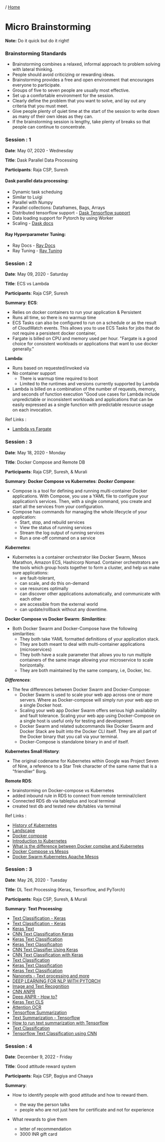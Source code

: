 / [Home](index.md)

# Micro Brainstorming

**Note:** Do it quick but do it right!
### Brainstorming Standards
-	Brainstorming combines a relaxed, informal approach to problem solving with lateral thinking.  
-	People should avoid criticizing or rewarding ideas. 
-	Brainstorming provides a free and open environment that encourages everyone to participate.
-	Groups of five to seven people are usually most effective.
-	Set up a comfortable environment for the session.
-	Clearly define the problem that you want to solve, and lay out any criteria that you must meet. 
-	Give people plenty of quiet time at the start of the session to write down as many of their own ideas as they can. 
-	If the brainstorming session is lengthy, take plenty of breaks so that people can continue to concentrate.

### Session : 1

**Date**: May 07, 2020 - Wednesday

**Title**: Dask Parallel Data Processing

**Participants**: Raja CSP, Suresh

#### Dask parallel data processing:
- Dynamic task scheduing
- Similar to Luigi
- Parallel with Numpy
- Parallel collections: Dataframes, Bags, Arrays
- Distributed tensorflow support - [Dask Tensorflow support](http://matthewrocklin.com/blog/work/2017/02/11/dask-tensorflow)
- Data loading support for Pytorch by using Worker
- Scaling - [Dask docs](https://docs.dask.org/en/latest/)


#### Ray Hyperparameter Tuning:
- Ray Docs - [Ray Docs](https://docs.dask.org/en/latest/)
- Ray Tuning - [Ray Tuning](https://docs.ray.io/en/latest/tune.html)




### Session : 2

**Date**: May 09, 2020 - Saturday

**Title**: ECS vs Lambda

**Participants**: Raja CSP, Suresh

**Summary**:
**ECS**:
- Relies on docker containers to run your application & Persistent
- Runs all time, so there is no warmup time
- ECS Tasks can also be configured to run on a schedule or as the result of CloudWatch events. This allows you to use ECS Tasks for jobs that do not require a persistent docker container,
- Fargate is billed on CPU and memory used per hour.
"Fargate is a good choice for consistent workloads or applications that want to use docker generally."

**Lambda**:
- Runs based on requested/invoked via
- No container support
  - There is warmup time required to boot
  - Limited to the runtimes and versions currently supported by Lambda
- Lambda is billed on a combination of the number of requests, memory, and seconds of function execution
"Good use cases for Lambda include unpredictable or inconsistent workloads and applications that can be easily expressed as a single function with predictable resource usage on each invocation.

Ref Links :

  * [Lambda vs Fargate](https://www.bluematador.com/blog/serverless-in-aws-lambda-vs-fargate)



### Session : 3

**Date**: May 18, 2020 - Monday

**Title**: Docker Compose and Remote DB

**Participants**: Raja CSP, Suresh, & Murali

**Summary**:
**Docker Compose vs Kubernetes**:
***Docker Compose***:
- Compose is a tool for defining and running multi-container Docker applications. With Compose, you use a YAML file to configure your application’s services. Then, with a single command, you create and start all the services from your configuration.
- Compose has commands for managing the whole lifecycle of your application:
  - Start, stop, and rebuild services
  - View the status of running services
  - Stream the log output of running services
  - Run a one-off command on a service

***Kubernetes***:
- Kubernetes is a container orchestrator like Docker Swarm, Mesos Marathon, Amazon ECS, Hashicorp Nomad. Container orchestrators are the tools which group hosts together to form a cluster, and help us make sure applications:
  - are fault-tolerant,
  - can scale, and do this on-demand
  - use resources optimally
  - can discover other applications automatically, and communicate with each other
  - are accessible from the external world
  - can update/rollback without any downtime.


**Docker Compose vs Docker Swarm**:
***Similarities***:
- Both Docker Swarm and Docker-Compose have the following similarities:
  - They both take YAML formatted definitions of your application stack.
  - They are both meant to deal with multi-container applications (microservices)
  - They both have a scale parameter that allows you to run multiple containers of the same image allowing your microservice to scale horizontally.
  - They are both maintained by the same company, i.e, Docker, Inc.

***Differences***:
- The few differences between Docker Swarm and Docker-Compose:
  - Docker Swarm is used to scale your web app across one or more servers. Where as Docker-compose will simply run your web app on a single Docker host.
  - Scaling your web app Docker Swarm offers serious high availability and fault tolerance. Scaling your web app using Docker-Compose on a single host is useful only for testing and development.
  - Docker Swarm and related subcommands like Docker Swarm and Docker Stack are built into the Docker CLI itself. They are all part of the Docker binary that you call via your terminal.
  - Docker-Compose is standalone binary in and of itself.

**Kubernetes Small History**:
- The original codename for Kubernetes within Google was Project Seven of Nine, a reference to a Star Trek character of the same name that is a "friendlier" Borg.


**Remote RDS**:
- brainstorming on Docker-compose vs Kubernetes
- added inbound rule in RDS to connect from remote terminal/client
- Connected RDS db via tableplus and local terminal
- created test db and tested new db/tables via terminal


Ref Links :

  * [History of Kubernetes](https://blog.risingstack.com/the-history-of-kubernetes/)
  * [Landscape](https://landscape.cncf.io/)
  * [Docker compose ](https://linuxhint.com/docker_compose_vs_docker_swarm/)
  * [Introduction to Kubernetes](https://www.edx.org/course/introduction-to-kubernetes)
  * [What is the difference between Docker complse and Kubernetes](https://stackoverflow.com/questions/47536536/whats-the-difference-between-docker-compose-and-kubernetes)
  * [Docker Compose vs Mesos](https://stackshare.io/stackups/docker-compose-vs-mesos)
  * [Docker Swarm Kubernetes Apache Mesos](https://www.bogotobogo.com/DevOps/DevOps-Docker-Swarm-vs-Kubernetes-vs-Apache-Mesos.php)



### Session : 3

**Date**: May 26, 2020 - Tuesday

**Title**: DL Text Processing (Keras, Tensorflow, and PyTorch)

**Participants**: Raja CSP, Suresh, & Murali

**Summary**:
**Text Processing**:
  * [Text Classification - Keras](https://github.com/ShawnyXiao/TextClassification-Keras)
  * [Text Classification - Keras](https://github.com/jfilter/text-classification-keras)
  * [Keras Text](https://github.com/raghakot/keras-text)
  * [CNN Text Classification Keras](https://github.com/bhaveshoswal/CNN-text-classification-keras)
  * [Keras Text Classification](https://github.com/sarweshsuman/keras-text-classification)
  * [Keras Text Classificaiton](https://github.com/jolasman/keras-text-classification)
  * [CNN Text Classifier Using Keras](https://github.com/diegoschapira/CNN-Text-Classifier-using-Keras)
  * [CNN Text Classification with Keras](https://github.com/Jverma/cnn-text-classification-keras)
  * [Text Classification](https://github.com/AlexYangLi/TextClassification)
  * [Keras Text Classification](https://github.com/keon/keras-text-classification)
  * [Keras Text Classification](https://github.com/stevewyl/keras_text_classification)
  * [Nanonets - Text processing and more](https://app.nanonets.com)
  * [DEEP LEARNING FOR NLP WITH PYTORCH](https://pytorch.org/tutorials/beginner/deep_learning_nlp_tutorial.html)
  * [Image and Text Recognition](https://www.altoros.com/blog/image-and-text-recognition-with-tensorflow-using-convolutional-neural-networks/)
  * [CNN ANPR](https://matthewearl.github.io/2016/05/06/cnn-anpr/)
  * [Deep ANPR - How to?](https://github.com/matthewearl/deep-anpr/blob/master/gen.py)
  * [Keras Text CLS](https://github.com/titicaca/keras-text-cls)
  * [Attention OCR](https://github.com/tensorflow/models/tree/master/research/attention_ocr)
  * [Tensorflow Summarization](https://github.com/thunlp/TensorFlow-Summarization)
  * [Text Summarization - Tensorflow](https://github.com/dongjun-Lee/text-summarization-tensorflow)
  * [How to run text summarization with Tensorflow](https://medium.com/@surmenok/how-to-run-text-summarization-with-tensorflow-d4472587602d)
  * [Text Classification](https://github.com/TobiasLee/Text-Classification)
  * [Tensorflow Text Classification using CNN](https://github.com/AthulDilip/Tensorflow-Text-Classification-using-CNN)

### Session : 4

**Date**: December 9, 2022 - Friday

**Title**: Good attitude reward system

**Participants**: Raja CSP, Bagiya and Chaaya

**Summary**:
- How to identify people with good attitude and how to reward them.
    - the way the person talks 
    - people who are not just here for certificate and not for experience

- What rewards to give them  
    - letter of recommendation 
    - 3000 INR gift card 
























